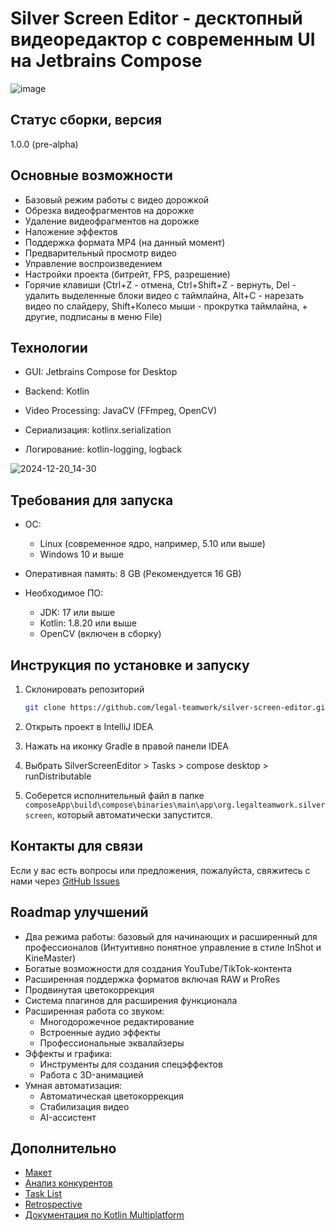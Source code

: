 # Silver Screen Editor - десктопный видеоредактор с современным UI на Jetbrains Compose

![image](https://github.com/user-attachments/assets/14183d3d-a88f-4a3e-bef3-551aca317993)

## Статус сборки, версия
1.0.0 (pre-alpha)

## Основные возможности
- Базовый режим работы с видео дорожкой
- Обрезка видеофрагментов на дорожке
- Удаление видеофрагментов на дорожке
- Наложение эффектов
- Поддержка формата MP4 (на данный момент)
- Предварительный просмотр видео
- Управление воспроизведением
- Настройки проекта (битрейт, FPS, разрешение)
- Горячие клавиши (Ctrl+Z - отмена, Ctrl+Shift+Z - вернуть,
  Del - удалить выделенные блоки видео с таймлайна, Alt+C - нарезать видео по слайдеру, 
  Shift+Колесо мыши - прокрутка таймлайна, + другие, подписаны в меню File)

## Технологии
- GUI: Jetbrains Compose for Desktop
- Backend: Kotlin

- Video Processing: JavaCV (FFmpeg, OpenCV)
- Сериализация: kotlinx.serialization
- Логирование: kotlin-logging, logback

![2024-12-20_14-30](https://github.com/user-attachments/assets/754bf070-80a9-4b4e-a1c8-e3dc3805d7b6)

## Требования для запуска
- ОС:
  - Linux (современное ядро,  например, 5.10 или выше)
  - Windows 10 и выше
- Оперативная память: 8 GB (Рекомендуется 16 GB)

- Необходимое ПО:
  - JDK: 17 или выше
  - Kotlin: 1.8.20 или выше
  - OpenCV (включен в сборку)

## Инструкция по установке и запуску

1. Склонировать репозиторий
   ```bash
   git clone https://github.com/legal-teamwork/silver-screen-editor.git
   
2. Открыть проект в IntelliJ IDEA

3. Нажать на иконку Gradle в правой панели IDEA

4. Выбрать SilverScreenEditor > Tasks > compose desktop > runDistributable

5. Соберется исполнительный файл в папке `composeApp\build\compose\binaries\main\app\org.legalteamwork.silverscreen`, который автоматически запустится.

## Контакты для связи
Если у вас есть вопросы или предложения, пожалуйста, свяжитесь с нами через [GitHub Issues](https://github.com/legal-teamwork/silver-screen-editor/issues)

## Roadmap улучшений
- Два режима работы: базовый для начинающих и расширенный для профессионалов (Интуитивно понятное управление в стиле InShot и KineMaster)
- Богатые возможности для создания YouTube/TikTok-контента
- Расширенная поддержка форматов включая RAW и ProRes
- Продвинутая цветокоррекция
- Система плагинов для расширения функционала
- Расширенная работа со звуком:
  - Многодорожечное редактирование
  - Встроенные аудио эффекты
  - Профессиональные эквалайзеры
- Эффекты и графика:
  - Инструменты для создания спецэффектов
  - Работа с 3D-анимацией
- Умная автоматизация:
  - Автоматическая цветокоррекция
  - Стабилизация видео
  - AI-ассистент

## Дополнительно
- [Макет](https://www.figma.com/design/ySFG5GAiNJNX59Y3lJAube/Untitled?node-id=0-1&t=0E2U2U6dK1W6fdVZ-1)
- [Анализ конкурентов](analysis.md)
- [Task List](https://github.com/orgs/legal-teamwork/projects/3)
- [Retrospective](https://docs.google.com/spreadsheets/d/1xqDXDvht4POZUiHmGrPIutCRE7hXpFMqWUFsSu-6_8k/edit?usp=sharing)
- [Документация по Kotlin Multiplatform](https://www.jetbrains.com/help/kotlin-multiplatform-dev/get-started.html)
